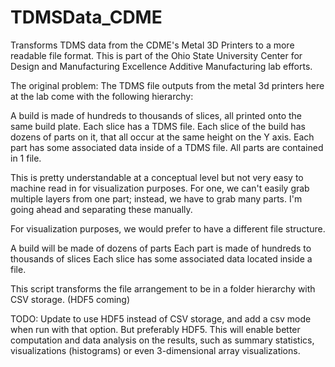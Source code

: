 # TDMSData_CDME
Transforms TDMS data from the CDME's Metal 3D Printers to a more readable file format. This is part of the Ohio State University Center for Design and Manufacturing Excellence Additive Manufacturing lab efforts.

The original problem: The TDMS file outputs from the metal 3d printers here at the lab come with the following hierarchy:

A build is made of hundreds to thousands of slices, all printed onto the same build plate. Each slice has a TDMS file.
    Each slice of the build has dozens of parts on it, that all occur at the same height on the Y axis. 
        Each part has some associated data inside of a TDMS file. All parts are contained in 1 file.
    
This is pretty understandable at a conceptual level but not very easy to machine read in for visualization purposes.
For one, we can't easily grab multiple layers from one part; instead, we have to grab many parts.
I'm going ahead and separating these manually.

For visualization purposes, we would prefer to have a different file structure.

A build will be made of dozens of parts
  Each part is made of hundreds to thousands of slices
    Each slice has some associated data located inside a file.
    
This script transforms the file arrangement to be in a folder hierarchy with CSV storage. (HDF5 coming)

TODO: Update to use HDF5 instead of CSV storage, and add a csv mode when run with that option. But preferably HDF5.
        This will enable better computation and data analysis on the results, such as summary statistics, visualizations (histograms) or even 3-dimensional array visualizations.
        
        
